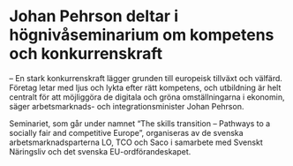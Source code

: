 # Johan Pehrson deltar i högnivåseminarium om kompetens och konkurrenskraft

– En stark konkurrenskraft lägger grunden till europeisk tillväxt och välfärd. Företag letar med ljus och lykta efter rätt kompetens, och utbildning är helt centralt för att möjliggöra de digitala och gröna omställningarna i ekonomin, säger arbetsmarknads- och integrationsminister Johan Pehrson.

Seminariet, som går under namnet “The skills transition – Pathways to a socially fair and competitive Europe”, organiseras av de svenska arbetsmarknadsparterna LO, TCO och Saco i samarbete med Svenskt Näringsliv och det svenska EU-ordförandeskapet.

